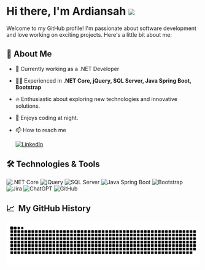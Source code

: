 # Hi there, I'm Ardiansah <img src="https://media.giphy.com/media/hvRJCLFzcasrR4ia7z/giphy.gif" width="28">

Welcome to my GitHub profile! I'm passionate about software development and love working on exciting projects. Here's a little bit about me:

## 🚀 About Me
- 🌱 Currently working as a .NET Developer
- 👨‍💻 Experienced in **.NET Core, jQuery, SQL Server, Java Spring Boot, Bootstrap**
- 🔥 Enthusiastic about exploring new technologies and innovative solutions.
- 🌙 Enjoys coding at night.
- 📫 How to reach me

  [![LinkedIn](https://img.shields.io/badge/LinkedIn-Profile-blue)](https://www.linkedin.com/in/ardiansah/)


## 🛠️ Technologies & Tools

![.NET Core](https://img.shields.io/badge/-.NET_Core-512BD4?style=flat-square&logo=.net&logoColor=white)
![jQuery](https://img.shields.io/badge/-jQuery-0769AD?style=flat-square&logo=jquery&logoColor=white)
![SQL Server](https://img.shields.io/badge/-SQL_Server-CC2927?style=flat-square&logo=microsoft-sql-server&logoColor=white)
![Java Spring Boot](https://img.shields.io/badge/-Spring_Boot-6DB33F?style=flat-square&logo=spring-boot&logoColor=white)
![Bootstrap](https://img.shields.io/badge/-Bootstrap-563D7C?style=flat-square&logo=bootstrap&logoColor=white)
![Jira](https://img.shields.io/badge/-Jira-0052CC?style=flat-square&logo=jira&logoColor=white)
![ChatGPT](https://img.shields.io/badge/-ChatGPT-00C853?style=flat-square&logo=openai&logoColor=white)
![GitHub](https://img.shields.io/badge/-GitHub-181717?style=flat-square&logo=github&logoColor=white)

## 📈 &nbsp;My GitHub History ##
![Snake animation](https://raw.githubusercontent.com/ardian-sh/ardian-sh/output/github-contribution-grid-snake.svg)


